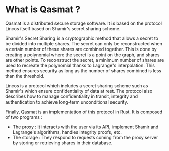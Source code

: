 # What is Qasmat ?

Qasmat is a distributed secure storage software. It is based on the protocol Lincos itself based on Shamir's secret sharing scheme.

Shamir's Secret Sharing is a cryptographic method that allows a secret to be divided into multiple shares. The secret can only be reconstructed when a certain number of these shares are combined together. This is done by creating a polynomial where the secret is a point on the graph, and shares are other points. To reconstruct the secret, a minimum number of shares are used to recreate the polynomial thanks to Lagrange's interpolation. This method ensures security as long as the number of shares combined is less than the threshold. 

Lincos is a protocol which includes a secret sharing scheme such as Shamir's which ensure confidentiality of data at rest. The protocol also describes how to manage confidentiality in transit, integrity and authentication to achieve long-term unconditional security.

Finally, Qasmat is an implementation of this protocol in Rust. It is composed of two programs : 
- The proxy : It interacts with the user via its [API](../api), implement Shamir and Lagrange's algorithms, handles integrity proofs, etc.
- The storage : They respond to requests coming from the proxy server by storing or retrieving shares in their database.
